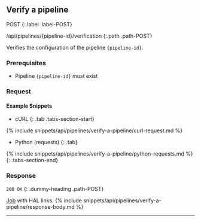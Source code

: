 ## Verify a pipeline

POST
{:.label .label-POST}

/api/pipelines/{pipeline-id}/verification
{:.path .path-POST}

Verifies the configuration of the pipeline `{pipeline-id}`.

### Prerequisites
- Pipeline `{pipeline-id}` must exist

### Request

#### Example Snippets
- cURL
{: .tab .tabs-section-start}

{% include snippets/api/pipelines/verify-a-pipeline/curl-request.md %}

- Python (requests)
{: .tab}

{% include snippets/api/pipelines/verify-a-pipeline/python-requests.md %}
{: .tabs-section-end}

### Response
`200 OK`
{: .dummy-heading .path-POST}

[Job](jobs#job) with HAL links.
{% include snippets/api/pipelines/verify-a-pipeline/response-body.md %}

---
